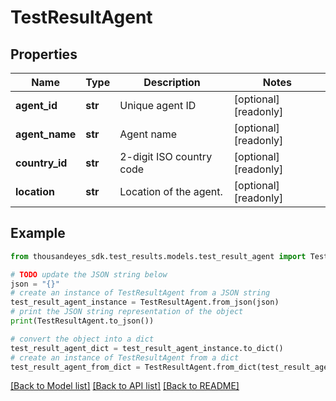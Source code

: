 # TestResultAgent


## Properties

Name | Type | Description | Notes
------------ | ------------- | ------------- | -------------
**agent_id** | **str** | Unique agent ID | [optional] [readonly] 
**agent_name** | **str** | Agent name | [optional] [readonly] 
**country_id** | **str** | 2-digit ISO country code | [optional] [readonly] 
**location** | **str** | Location of the agent. | [optional] [readonly] 

## Example

```python
from thousandeyes_sdk.test_results.models.test_result_agent import TestResultAgent

# TODO update the JSON string below
json = "{}"
# create an instance of TestResultAgent from a JSON string
test_result_agent_instance = TestResultAgent.from_json(json)
# print the JSON string representation of the object
print(TestResultAgent.to_json())

# convert the object into a dict
test_result_agent_dict = test_result_agent_instance.to_dict()
# create an instance of TestResultAgent from a dict
test_result_agent_from_dict = TestResultAgent.from_dict(test_result_agent_dict)
```
[[Back to Model list]](../README.md#documentation-for-models) [[Back to API list]](../README.md#documentation-for-api-endpoints) [[Back to README]](../README.md)


